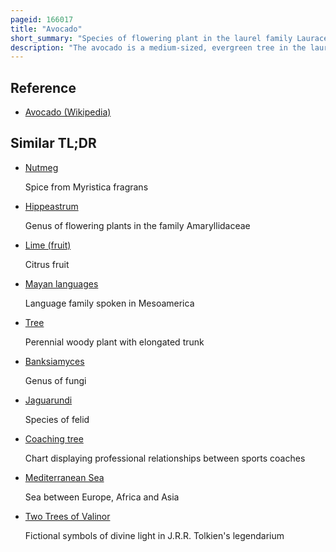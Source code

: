 ```yaml
---
pageid: 166017
title: "Avocado"
short_summary: "Species of flowering plant in the laurel family Lauraceae"
description: "The avocado is a medium-sized, evergreen tree in the laurel family . It is native to the Americas and was first domesticated in Mesoamerica more than 5000 Years ago. It was once as important as it is now for its large and unusually oily Fruit. The Tree is likely a Native of the Highlands between south-central Mexico and Guatemala. Its Fruit sometimes also called an Avocado Pear or Alligator Pear is botanically a large Berry containing a single large Seed. Sequencing of its Genome revealed that the Evolution of Avocados was shaped by Polyploidy Events and that commercial Varieties have a hybrid Origin. Avocado Trees are partly self-pollinating and are frequently propagated through grafting to maintain consistent Fruit Production. Avocados are currently cultivated in the tropical and mediterranean Climates of many Countries. As of 2020 Mexico is the World's leading Producer of Avocados and supplied nearly 30 of the global Harvest in that Year."
---
```


## Reference

- [Avocado (Wikipedia)](https://en.wikipedia.org/?curid=166017)

## Similar TL;DR

- [Nutmeg](/tldr/en/nutmeg)

  Spice from Myristica fragrans

- [Hippeastrum](/tldr/en/hippeastrum)

  Genus of flowering plants in the family Amaryllidaceae

- [Lime (fruit)](/tldr/en/lime-fruit)

  Citrus fruit

- [Mayan languages](/tldr/en/mayan-languages)

  Language family spoken in Mesoamerica

- [Tree](/tldr/en/tree)

  Perennial woody plant with elongated trunk

- [Banksiamyces](/tldr/en/banksiamyces)

  Genus of fungi

- [Jaguarundi](/tldr/en/jaguarundi)

  Species of felid

- [Coaching tree](/tldr/en/coaching-tree)

  Chart displaying professional relationships between sports coaches

- [Mediterranean Sea](/tldr/en/mediterranean-sea)

  Sea between Europe, Africa and Asia

- [Two Trees of Valinor](/tldr/en/two-trees-of-valinor)

  Fictional symbols of divine light in J.R.R. Tolkien's legendarium
